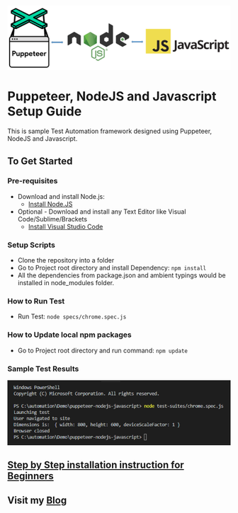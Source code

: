 ![Puppeteer, NodeJS and Javascript](./images/puppeteer-nodejs-javascript.png?raw=true "Puppeteer, NodeJS and Javascript")

# Puppeteer, NodeJS and Javascript Setup Guide
This is sample Test Automation framework designed using Puppeteer, NodeJS and Javascript.

## To Get Started

### Pre-requisites
* Download and install Node.js:
  * [Install Node.JS](https://qaloop.tk/blog/2018/11/23/install-node-js/ "Install Node.JS")
* Optional - Download and install any Text Editor like Visual Code/Sublime/Brackets
  * [Install Visual Studio Code](https://qaloop.tk/blog/2018/11/23/install-visual-studio-code/ "Install Visual Studio Code")

### Setup Scripts 
* Clone the repository into a folder
* Go to Project root directory and install Dependency: `npm install`
* All the dependencies from package.json and ambient typings would be installed in node_modules folder.

### How to Run Test
* Run Test: `node specs/chrome.spec.js`

### How to Update local npm packages
* Go to Project root directory and run command: `npm update`

### Sample Test Results
![Puppeteer, NodeJS and Javascript Test Results](./images/console-test-results.png?raw=true "Puppeteer, NodeJS and Javascript Test Results")


## [Step by Step installation instruction for Beginners](https://qaloop.tk/blog/2019/01/07/test-automation-using-puppeteer-nodejs-and-javascript/ "Step by Step installation instruction for Beginners")


## Visit my [Blog](https://qaloop.tk/blog/ "Blog")

